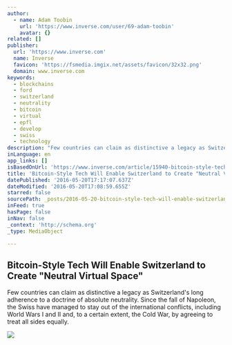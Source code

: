 ```yaml
---
author:
  - name: Adam Toobin
    url: 'https://www.inverse.com/user/69-adam-toobin'
    avatar: {}
related: []
publisher:
  url: 'https://www.inverse.com'
  name: Inverse
  favicon: 'https://fsmedia.imgix.net/assets/favicon/32x32.png'
  domain: www.inverse.com
keywords:
  - blockchains
  - ford
  - switzerland
  - neutrality
  - bitcoin
  - virtual
  - epfl
  - develop
  - swiss
  - technology
description: "Few countries can claim as distinctive a legacy as Switzerland's long adherence to a doctrine of absolute neutrality. Since the fall of Napoleon, the Swiss have managed to stay out of the international conflicts, including World Wars I and II and, to a certain extent, the Cold War, by agreeing to treat all sides equally."
inLanguage: en
app_links: []
isBasedOnUrl: 'https://www.inverse.com/article/15940-bitcoin-style-tech-will-enable-switzerland-to-create-neutral-virtual-space'
title: 'Bitcoin-Style Tech Will Enable Switzerland to Create "Neutral Virtual Space"'
datePublished: '2016-05-20T17:17:07.637Z'
dateModified: '2016-05-20T17:08:59.655Z'
starred: false
sourcePath: _posts/2016-05-20-bitcoin-style-tech-will-enable-switzerland-to-create-neutra.md
inFeed: true
hasPage: false
inNav: false
_context: 'http://schema.org'
_type: MediaObject

---
```

<article style=""><h1>Bitcoin-Style Tech Will Enable Switzerland to Create "Neutral Virtual Space"</h1><p>Few countries can claim as distinctive a legacy as Switzerland's long adherence to a doctrine of absolute neutrality. Since the fall of Napoleon, the Swiss have managed to stay out of the international conflicts, including World Wars I and II and, to a certain extent, the Cold War, by agreeing to treat all sides equally.</p><img src="https://fsmedia.imgix.net/08/c8/c7/c1/54b4/4c12/85ec/a4e831b10456/swiss-flag-with-matterhorn-in-the-backgroundjpg.jpeg?rect=0,53,1000,500&amp;w=1200&amp;fm=png&amp;q=75" /></article>